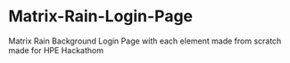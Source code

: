 # Matrix-Rain-Login-Page
Matrix Rain Background Login Page with each element made from scratch made for HPE Hackathom
